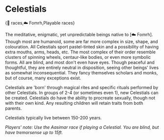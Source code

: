 # Celestials

{🧑 races,☁️ Fomrh,Playable races}

The meditative, enigmatic, yet unpredictable beings native to [☁️ Fomrh]. Though most are humanoid, some are far more complex in size, shape, and colouration. All Celestials sport pastel-tinted skin and a possibility of having extra mouths, arms, heads, etc. The most complex of their order resemble clusters of spinning wheels, centaur-like bodies, or even more symbolic forms. All are blind, and most don't even have eyes. Though peaceful and thoughtful, they are entirely neutral in disposition, seeing other beings' lives as somewhat inconsequential. They fancy themselves scholars and monks, but of course, many exceptions exist.

Celestials are 'born' through magical rites and specific rituals performed by other Celestials. In groups of 2-4 (or sometimes even 1), new Celestials can be created. Celestials do have the ability to procreate sexually, though not with their own kind. Any resulting children will retain traits from both parents.

Celestials typically live between 150-200 years.

*Players' note: Use the Aasimar race if playing a Celestial. You are blind, but have tremorsense up to 15ft.*
